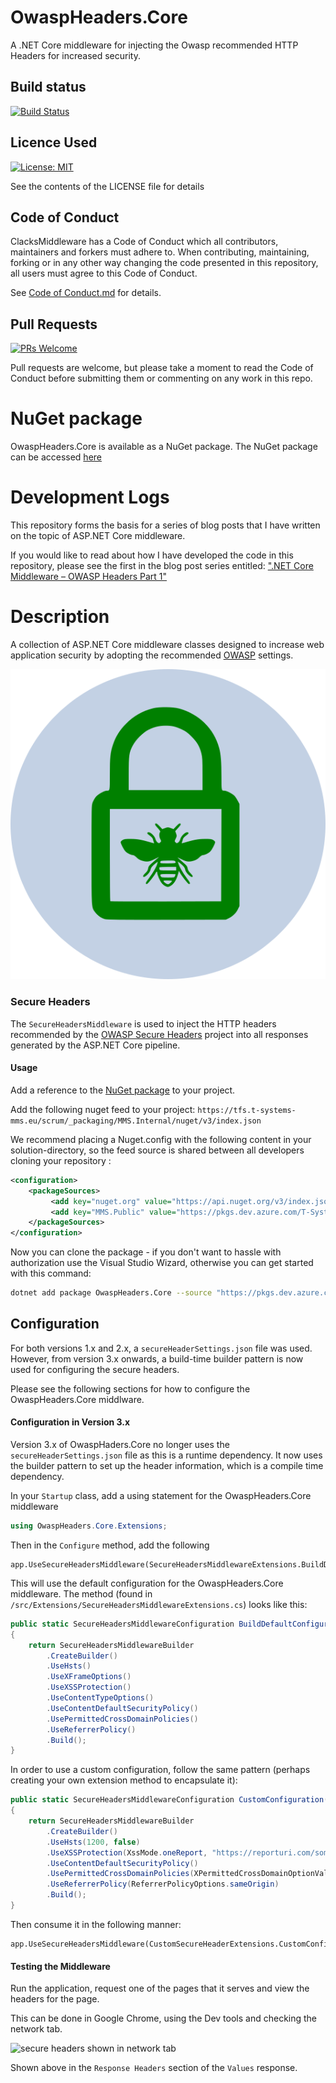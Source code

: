 # OwaspHeaders.Core
A .NET Core middleware for injecting the Owasp recommended HTTP Headers for increased security.

## Build status

[![Build Status](https://dev.azure.com/T-Systems-MMS/OwaspHeaders.Core/_apis/build/status/T-Systems-MMS.OwaspHeaders.Core?branchName=master)](https://dev.azure.com/T-Systems-MMS/OwaspHeaders.Core/_build/latest?definitionId=2&branchName=master)

## Licence Used
[![License: MIT](https://img.shields.io/badge/License-MIT-yellow.svg)](https://opensource.org/licenses/MIT)

See the contents of the LICENSE file for details

## Code of Conduct
ClacksMiddleware has a Code of Conduct which all contributors, maintainers and forkers must adhere to. When contributing, maintaining, forking or in any other way changing the code presented in this repository, all users must agree to this Code of Conduct.

See [Code of Conduct.md](Code-of-Conduct.md) for details.

## Pull Requests

[![PRs Welcome](https://img.shields.io/badge/PRs-welcome-brightgreen.svg?style=flat-square)](http://makeapullrequest.com)

Pull requests are welcome, but please take a moment to read the Code of Conduct before submitting them or commenting on any work in this repo.

# NuGet package

OwaspHeaders.Core is available as a NuGet package. The NuGet package can be accessed [here](https://dev.azure.com/T-Systems-MMS/OwaspHeaders.Core/_packaging?_a=package&feed=T-Systems-MMS&package=OwaspHeaders.Core&protocolType=NuGet)

# Development Logs

This repository forms the basis for a series of blog posts that I have written on the topic of ASP.NET Core middleware.

If you would like to read about how I have developed the code in this repository, please see the first in the blog post series entitled: [".NET Core Middleware – OWASP Headers Part 1"](https://dotnetcore.gaprogman.com/2017/07/20/net-core-middleware-owasp-headers-part-1/)

# Description
A collection of ASP.NET Core middleware classes designed to increase web application security by adopting the recommended [OWASP](https://www.owasp.org/index.php/Main_Page) settings.

![OwaspHeaders.Core logo](OwaspHeaders.Core-Logo.png)

### Secure Headers
The `SecureHeadersMiddleware` is used to inject the HTTP headers recommended by the [OWASP Secure Headers](https://www.owasp.org/index.php/OWASP_Secure_Headers_Project) project into all responses generated by the ASP.NET Core pipeline.

#### Usage

Add a reference to the [NuGet package](https://dev.azure.com/T-Systems-MMS/OwaspHeaders.Core/_packaging?_a=package&feed=T-Systems-MMS&package=OwaspHeaders.Core&protocolType=NuGet) to your project.

Add the following nuget feed to your project:
`https://tfs.t-systems-mms.eu/scrum/_packaging/MMS.Internal/nuget/v3/index.json`

We recommend placing a Nuget.config with the following content in your solution-directory, so the feed source is shared between all developers cloning your repository :
```xml
<configuration>
    <packageSources>
         <add key="nuget.org" value="https://api.nuget.org/v3/index.json" protocolVersion="3" />
         <add key="MMS.Public" value="https://pkgs.dev.azure.com/T-Systems-MMS/_packaging/T-Systems-MMS/nuget/v3/index.json"/>
    </packageSources>
</configuration>
```

Now you can clone the package - if you don't want to hassle with authorization use the Visual Studio Wizard, otherwise you can get started with this command:
```bash
dotnet add package OwaspHeaders.Core --source "https://pkgs.dev.azure.com/T-Systems-MMS/_packaging/T-Systems-MMS/nuget/v3/index.json"
```

## Configuration

For both versions 1.x and 2.x, a `secureHeaderSettings.json` file was used. However, from version 3.x onwards, a build-time builder pattern is now used for configuring the secure headers.

Please see the following sections for how to configure the OwaspHeaders.Core middlware.

#### Configuration in Version 3.x

Version 3.x of OwaspHaders.Core no longer uses the `secureHeaderSettings.json` file as this is a runtime dependency. It now uses the builder pattern to set up the header information, which is a compile time dependency.

In your `Startup` class, add a using statement for the OwaspHeaders.Core middleware

``` csharp
using OwaspHeaders.Core.Extensions;
````

Then in the `Configure` method, add the following

``` charp
app.UseSecureHeadersMiddleware(SecureHeadersMiddlewareExtensions.BuildDefaultConfiguration());
```

This will use the default configuration for the OwaspHeaders.Core middleware. The method (found in `/src/Extensions/SecureHeadersMiddlewareExtensions.cs`) looks like this:

``` csharp
public static SecureHeadersMiddlewareConfiguration BuildDefaultConfiguration()
{
    return SecureHeadersMiddlewareBuilder
        .CreateBuilder()
        .UseHsts()
        .UseXFrameOptions()
        .UseXSSProtection()
        .UseContentTypeOptions()
        .UseContentDefaultSecurityPolicy()
        .UsePermittedCrossDomainPolicies()
        .UseReferrerPolicy()
        .Build();
}
```

In order to use a custom configuration, follow the same pattern (perhaps creating your own extension method to encapsulate it):

``` csharp
public static SecureHeadersMiddlewareConfiguration CustomConfiguration()
{
    return SecureHeadersMiddlewareBuilder
        .CreateBuilder()
        .UseHsts(1200, false)
        .UseXSSProtection(XssMode.oneReport, "https://reporturi.com/some-report-url")
        .UseContentDefaultSecurityPolicy()
        .UsePermittedCrossDomainPolicies(XPermittedCrossDomainOptionValue.masterOnly)
        .UseReferrerPolicy(ReferrerPolicyOptions.sameOrigin)
        .Build();
}
```

Then consume it in the following manner:

``` charp
app.UseSecureHeadersMiddleware(CustomSecureHeaderExtensions.CustomConfiguration());
```

#### Testing the Middleware

Run the application, request one of the pages that it serves and view the headers for the page.

This can be done in Google Chrome, using the Dev tools and checking the network tab.

![secure headers shown in network tab](screenshots/secure-headers-screenshot.png "Headers on the right-hand side here")

Shown above in the `Response Headers` section of the `Values` response.

